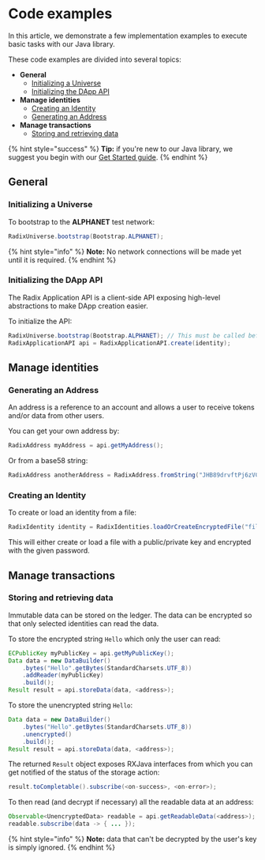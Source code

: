 # Code examples

In this article, we demonstrate a few implementation examples to execute basic tasks with our Java library.

These code examples are divided into several topics:

* **General**
  * [Initializing a Universe](code-examples.md#initializing-a-universe)
  * [Initializing the DApp API](code-examples.md#initializing-the-dapp-api)
* **Manage identities**
  * [Creating an Identity](code-examples.md#creating-an-identity)
  * [Generating an Address](code-examples.md#generating-an-address)
* **Manage transactions**
  * [Storing and retrieving data](code-examples.md#storing-and-retrieving-data)

{% hint style="success" %}
**Tip:** if you're new to our Java library, we suggest you begin with our [Get Started guide](get-started.md).
{% endhint %}

## General

### Initializing a Universe

To bootstrap to the **ALPHANET** test network:

```java
RadixUniverse.bootstrap(Bootstrap.ALPHANET);
```

{% hint style="info" %}
**Note:** No network connections will be made yet until it is required.
{% endhint %}

### Initializing the DApp API

The Radix Application API is a client-side API exposing high-level abstractions to make DApp creation easier. 

To initialize the API:

```java
RadixUniverse.bootstrap(Bootstrap.ALPHANET); // This must be called before RadixApplicationAPI.create()
RadixApplicationAPI api = RadixApplicationAPI.create(identity);
```

## Manage identities

### Generating an Address

An address is a reference to an account and allows a user to receive tokens and/or data from other users.

You can get your own address by:

```java
RadixAddress myAddress = api.getMyAddress();
```

Or from a base58 string:

```java
RadixAddress anotherAddress = RadixAddress.fromString("JHB89drvftPj6zVCNjnaijURk8D8AMFw4mVja19aoBGmRXWchnJ");
```

### Creating an Identity

To create or load an identity from a file:

```java
RadixIdentity identity = RadixIdentities.loadOrCreateEncryptedFile("filename.key", "password");
```

This will either create or load a file with a public/private key and encrypted with the given password.

## Manage transactions

### Storing and retrieving data

Immutable data can be stored on the ledger. The data can be encrypted so that only selected identities can read the data.

To store the encrypted string `Hello` which only the user can read:

```java
ECPublicKey myPublicKey = api.getMyPublicKey();
Data data = new DataBuilder()
    .bytes("Hello".getBytes(StandardCharsets.UTF_8))
    .addReader(myPublicKey)
    .build();
Result result = api.storeData(data, <address>);
```

To store the unencrypted string `Hello`:

```java
Data data = new DataBuilder()
    .bytes("Hello".getBytes(StandardCharsets.UTF_8))
    .unencrypted()
    .build();
Result result = api.storeData(data, <address>);
```

The returned `Result` object exposes RXJava interfaces from which you can get notified of the status of the storage action:

```java
result.toCompletable().subscribe(<on-success>, <on-error>);
```

To then read \(and decrypt if necessary\) all the readable data at an address:

```java
Observable<UnencryptedData> readable = api.getReadableData(<address>);
readable.subscribe(data -> { ... });
```

{% hint style="info" %}
**Note:** data that can't be decrypted by the user's key is simply ignored.
{% endhint %}

